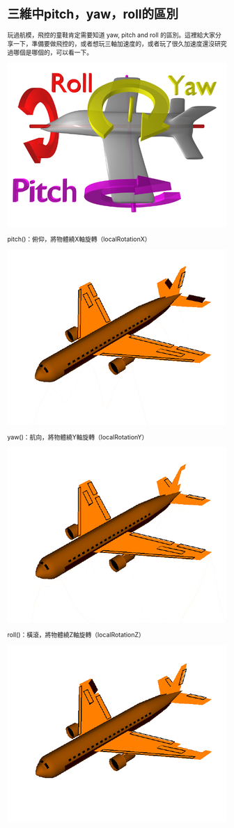 
#  三維中pitch，yaw，roll的區別


玩過航模，飛控的童鞋肯定需要知道 yaw, pitch and roll 的區別。這裡給大家分享一下，準備要做飛控的，或者想玩三軸加速度的，或者玩了很久加速度還沒研究過哪個是哪個的，可以看一下。

![](../assets/img/pitch-yaw-roll.png)

pitch()：俯仰，將物體繞X軸旋轉（localRotationX）

![](../assets/img/pitch.gif)

yaw()：航向，將物體繞Y軸旋轉（localRotationY）

![](../assets/img/yaw.gif)

roll()：橫滾，將物體繞Z軸旋轉（localRotationZ）

![](../assets/img/roll.gif)
